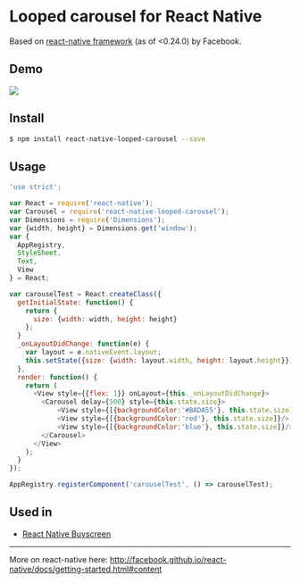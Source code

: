 # Looped carousel for React Native

Based on [react-native framework](https://github.com/facebook/react-native/) (as of <0.24.0) by Facebook.



## Demo
![](http://spronin.github.io/img/react.gif)

## Install

```sh
$ npm install react-native-looped-carousel --save
```

## Usage
```js
'use strict';

var React = require('react-native');
var Carousel = require('react-native-looped-carousel');
var Dimensions = require('Dimensions');
var {width, height} = Dimensions.get('window');
var {
  AppRegistry,
  StyleSheet,
  Text,
  View
} = React;

var carouselTest = React.createClass({
  getInitialState: function() {
    return {
      size: {width: width, height: height}
    };
  }
  _onLayoutDidChange: function(e) {
    var layout = e.nativeEvent.layout;
    this.setState({size: {width: layout.width, height: layout.height}});
  },
  render: function() {
    return (
      <View style={{flex: 1}} onLayout={this._onLayoutDidChange}>
        <Carousel delay={500} style={this.state.size}>
            <View style={[{backgroundColor:'#BADA55'}, this.state.size]}/>
            <View style={[{backgroundColor:'red'}, this.state.size]}/>
            <View style={[{backgroundColor:'blue'}, this.state.size]}/>
        </Carousel>
      </View>
    );
  }
});

AppRegistry.registerComponent('carouselTest', () => carouselTest);
```

## Used in
 - [React Native Buyscreen](https://github.com/appintheair/react-native-buyscreen)

----

More on react-native here: http://facebook.github.io/react-native/docs/getting-started.html#content
